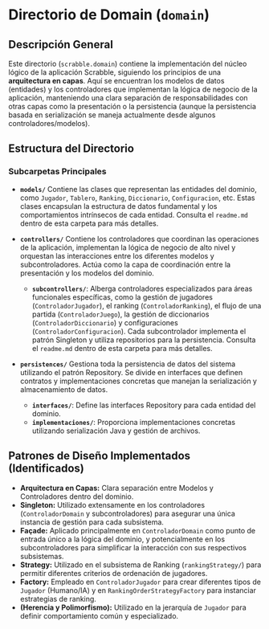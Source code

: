 # Directorio de Domain (`domain`)

## Descripción General

Este directorio (`scrabble.domain`) contiene la implementación del núcleo lógico de la aplicación Scrabble, siguiendo los principios de una **arquitectura en capas**. Aquí se encuentran los modelos de datos (entidades) y los controladores que implementan la lógica de negocio de la aplicación, manteniendo una clara separación de responsabilidades con otras capas como la presentación o la persistencia (aunque la persistencia basada en serialización se maneja actualmente desde algunos controladores/modelos).

## Estructura del Directorio

### Subcarpetas Principales

-   **`models/`**
    Contiene las clases que representan las entidades del dominio, como `Jugador`, `Tablero`, `Ranking`, `Diccionario`, `Configuracion`, etc. Estas clases encapsulan la estructura de datos fundamental y los comportamientos intrínsecos de cada entidad. Consulta el `readme.md` dentro de esta carpeta para más detalles.

-   **`controllers/`**
    Contiene los controladores que coordinan las operaciones de la aplicación, implementan la lógica de negocio de alto nivel y orquestan las interacciones entre los diferentes modelos y subcontroladores. Actúa como la capa de coordinación entre la presentación y los modelos del dominio.
    -   **`subcontrollers/`**: Alberga controladores especializados para áreas funcionales específicas, como la gestión de jugadores (`ControladorJugador`), el ranking (`ControladorRanking`), el flujo de una partida (`ControladorJuego`), la gestión de diccionarios (`ControladorDiccionario`) y configuraciones (`ControladorConfiguracion`). Cada subcontrolador implementa el patrón Singleton y utiliza repositorios para la persistencia. Consulta el `readme.md` dentro de esta carpeta para más detalles.

-   **`persistences/`**
    Gestiona toda la persistencia de datos del sistema utilizando el patrón Repository. Se divide en interfaces que definen contratos y implementaciones concretas que manejan la serialización y almacenamiento de datos.
    -   **`interfaces/`**: Define las interfaces Repository para cada entidad del dominio.
    -   **`implementaciones/`**: Proporciona implementaciones concretas utilizando serialización Java y gestión de archivos.

## Patrones de Diseño Implementados (Identificados)

-   **Arquitectura en Capas:** Clara separación entre Modelos y Controladores dentro del dominio.
-   **Singleton:** Utilizado extensamente en los controladores (`ControladorDomain` y subcontroladores) para asegurar una única instancia de gestión para cada subsistema.
-   **Façade:** Aplicado principalmente en `ControladorDomain` como punto de entrada único a la lógica del dominio, y potencialmente en los subcontroladores para simplificar la interacción con sus respectivos subsistemas.
-   **Strategy:** Utilizado en el subsistema de Ranking (`rankingStrategy/`) para permitir diferentes criterios de ordenación de jugadores.
-   **Factory:** Empleado en `ControladorJugador` para crear diferentes tipos de `Jugador` (Humano/IA) y en `RankingOrderStrategyFactory` para instanciar estrategias de ranking.
-   **(Herencia y Polimorfismo):** Utilizado en la jerarquía de `Jugador` para definir comportamiento común y especializado.